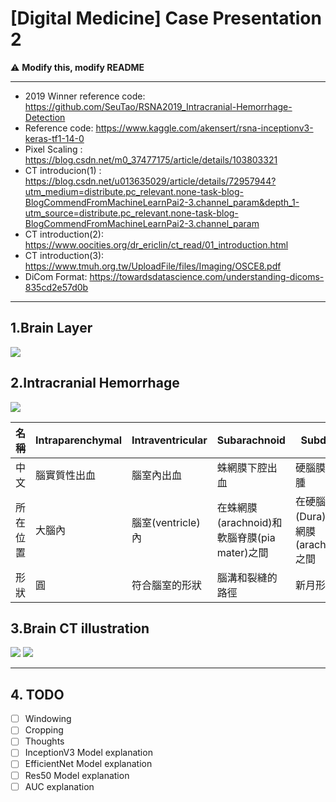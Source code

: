 # [Digital Medicine] Case Presentation 2 

:warning: **Modify this, modify README**


---

* 2019 Winner reference code: https://github.com/SeuTao/RSNA2019_Intracranial-Hemorrhage-Detection
* Reference code: https://www.kaggle.com/akensert/rsna-inceptionv3-keras-tf1-14-0
* Pixel Scaling : https://blog.csdn.net/m0_37477175/article/details/103803321
* CT introducion(1) : https://blog.csdn.net/u013635029/article/details/72957944?utm_medium=distribute.pc_relevant.none-task-blog-BlogCommendFromMachineLearnPai2-3.channel_param&depth_1-utm_source=distribute.pc_relevant.none-task-blog-BlogCommendFromMachineLearnPai2-3.channel_param
* CT introduction(2): https://www.oocities.org/dr_ericlin/ct_read/01_introduction.html
*  CT introduction(3): https://www.tmuh.org.tw/UploadFile/files/Imaging/OSCE8.pdf
* DiCom Format: https://towardsdatascience.com/understanding-dicoms-835cd2e57d0b

---

## 1.Brain Layer

![](https://i.imgur.com/uKs2y4f.jpg)


## 2.Intracranial Hemorrhage
![](https://i.imgur.com/TJPzN3v.jpg)

|名稱| Intraparenchymal | Intraventricular | Subarachnoid |Subdural|Epidural|
|--------| -------- | -------- | -------- | -------- | -------- |
|中文| 腦實質性出血     | 腦室內出血     | 蛛網膜下腔出血     |硬腦膜下血腫|硬腦膜外出血|
|所在位置| 大腦內   | 腦室(ventricle)內     | 在蛛網膜(arachnoid)和軟腦脊膜(pia mater)之間     |在硬腦膜(Dura)和蛛網膜(arachnoid)之間|在硬腦膜(Dura)和頭骨(skull)之間|
|形狀| 圓     | 符合腦室的形狀     | 腦溝和裂縫的路徑     |新月形|長形|

## 3.Brain CT illustration
![](https://i.imgur.com/VLJ5wuG.jpg)   ![](https://i.imgur.com/2N4hWU3.jpg)


---

## 4. TODO

- [ ] Windowing 
- [ ] Cropping 
- [ ] Thoughts
- [ ] InceptionV3 Model explanation
- [ ] EfficientNet Model explanation
- [ ] Res50 Model explanation
- [ ] AUC explanation
